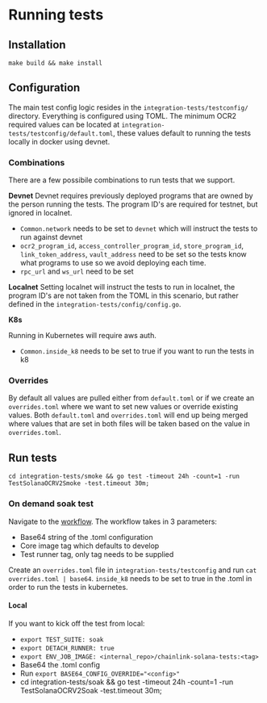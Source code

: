 # Running tests

## Installation
`make build && make install`


## Configuration
The main test config logic resides in the `integration-tests/testconfig/` directory. Everything is configured using TOML. The minimum OCR2 required values can be located at `integration-tests/testconfig/default.toml`, these values default to running the tests locally in docker using devnet.

### Combinations
There are a few possibile combinations to run tests that we support.

**Devnet** 
Devnet requires previously deployed programs that are owned by the person running the tests. The program ID's are required for testnet, but ignored in localnet.

- `Common.network` needs to be set to `devnet` which will instruct the tests to run against devnet
- `ocr2_program_id`, `access_controller_program_id`, `store_program_id`, `link_token_address`, `vault_address` need to be set so the tests know what programs to use so we avoid deploying each time.
- `rpc_url` and `ws_url` need to be set

**Localnet**
Setting localnet will instruct the tests to run in localnet, the program ID's are not taken from the TOML in this scenario, but rather defined in the `integration-tests/config/config.go`.

**K8s**

Running in Kubernetes will require aws auth.

- `Common.inside_k8` needs to be set to true if you want to run the tests in k8

### Overrides

By default all values are pulled either from `default.toml` or if we create an `overrides.toml` where we want to set new values or override existing values. Both `default.toml` and `overrides.toml` will end up being merged where values that are set in both files will be taken based on the value in `overrides.toml`.

## Run tests

`cd integration-tests/smoke && go test -timeout 24h -count=1 -run TestSolanaOCRV2Smoke -test.timeout 30m;`

### On demand soak test

Navigate to the [workflow](https://github.com/smartcontractkit/chainlink-solana/actions/workflows/soak.yml). The workflow takes in 3 parameters:

- Base64 string of the .toml configuration
- Core image tag which defaults to develop
- Test runner tag, only tag needs to be supplied

Create an `overrides.toml` file in `integration-tests/testconfig` and run `cat overrides.toml | base64`. `inside_k8` needs to be set to true in the .toml in order to run the tests in kubernetes.

#### Local

If you want to kick off the test from local:

- `export TEST_SUITE: soak`
- `export DETACH_RUNNER: true`
- `export ENV_JOB_IMAGE: <internal_repo>/chainlink-solana-tests:<tag>`
- Base64 the .toml config
- Run `export BASE64_CONFIG_OVERRIDE="<config>"`
- cd integration-tests/soak && go test -timeout 24h -count=1 -run TestSolanaOCRV2Soak -test.timeout 30m;
